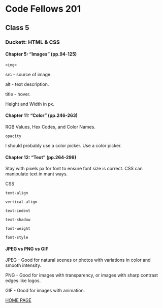 # Code Fellows 201

## Class 5

### Duckett: HTML & CSS

#### Chapter 5: “Images” (pp.94-125)

`<img>`

src - source of image.

alt - text description.

title - hover.

Height and Width in px.

#### Chapter 11: “Color” (pp.246-263)

RGB Values, Hex Codes, and Color Names.

`opacity`

I should probably use a color picker. Use a color picker.

#### Chapter 12: “Text” (pp.264-299)

Stay with pixels px for font to ensure font size is correct. CSS can manipulate text in mant ways.

CSS

`text-align`

`vertical-align`

`text-indent`

`text-shadow`

`font-weight`

`font-style`

#### JPEG vs PNG vs GIF

JPEG - Good for natural scenes or photos with variations in color and smooth intensity.

PNG - Good for images with transparency, or images with sharp contrast edges like logos.

GIF - Good for images with animation.

[HOME PAGE](https://getullrichordietrying.github.io/reading-notes/)
